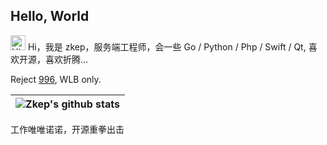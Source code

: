 ## Hello, World

<img src='https://qpluspicture.oss-cn-beijing.aliyuncs.com/6LjjQA/Hi.gif' alt='Hi' width="24"/> Hi，我是 zkep，服务端工程师，会一些 Go / Python / Php / Swift / Qt, 喜欢开源，喜欢折腾...


Reject [996](https://996.icu/#/en_US), WLB only.

| ![Zkep's github stats](https://github-readme-stats-sigma-five.vercel.app/api?username=zkep&show_icons=true&include_all_commits=true&theme=buefy&hide_border=true&count_private=true&line_height=30) | 
| ------------- |

工作唯唯诺诺，开源重拳出击



